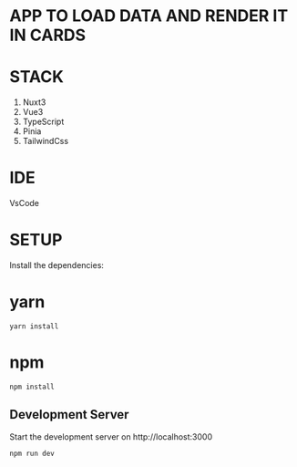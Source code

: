 # APP TO LOAD DATA AND RENDER IT IN CARDS

# STACK
1. Nuxt3
2. Vue3
3. TypeScript
4. Pinia
5. TailwindCss

# IDE
VsCode

# SETUP

Install the dependencies:
# yarn
```yarn install```
# npm
```npm install```


## Development Server

Start the development server on http://localhost:3000

```
npm run dev
```

